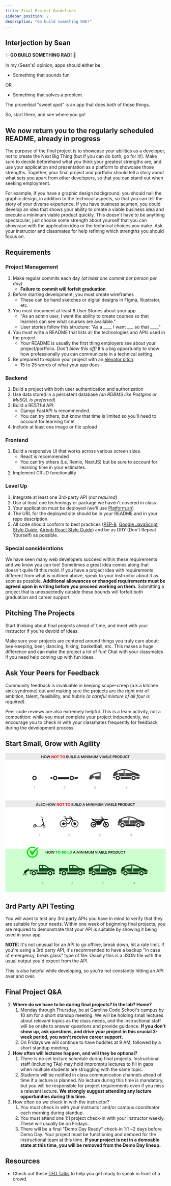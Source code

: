 ```yaml
---
title: Final Project Guidelines
sidebar_position: 2
description: "Go build something RAD!"
---
```


## Interjection by Sean

:sparkles: **GO BUILD SOMETHING RAD!** :rainbow:

In my (Sean's) opinion, apps should either be:

* Something that sounds fun

OR

* Something that solves a problem.

The proverbial "sweet spot" is an app that does _both_ of those things.

So, start there, and see where you go!

## We now return you to the regularly scheduled README, already in progress

The purpose of the final project is to showcase your abilities as a developer, not to create the Next Big Thing (but if you can do both, go for it!). Make sure to decide beforehand what you think your greatest strengths are, and use your application and presentation as a platform to showcase those strengths. Together, your final project and portfolio should tell a story about what sets you apart from other developers, so that you can stand out when seeking employment.

For example, if you have a graphic design background, you should nail the graphic design, in addition to the technical aspects, so that you can tell the story of your diverse experience. If you have business acumen, you could develop an idea that shows your ability to create a viable business idea and execute a minimum viable product quickly. This doesn't have to be anything spectacular, just choose some strength about yourself that you can showcase with the application idea or the technical choices you make. Ask your instructor and classmates for help refining which strengths you should focus on.

## Requirements

### Project Management

1. Make regular commits each day _(at least one commit per person per day)_
    * **Failure to commit will forfeit graduation**
2. Before starting development, you must create wireframes
    * These can be hand sketches or digital designs in Figma, Illustrator, etc.
3. You must document at least 8 User Stories about your app
    * "As an admin user, I want the ability to create courses so that learners can see what courses are available."
    * User stories follow this structure: "As a **\_\_\_\_** I want **\_\_\_** so that **\_\_\_\_**"
4. You must write a README that lists all the technologies and APIs used in the project.
    * Your README is usually the first thing employers see about your project/portfolio. _Don't blow this off!_ It's a big opportunity to show how professionally you can communicate in a technical setting.
5. Be prepared to explain your project with an [elevator pitch](https://www.universitylabpartners.org/blog/how-to-write-a-winning-elevator-pitch):
    * 15 to 25 words of what your app does

### Backend

1. Build a project with both user authentication and authorization
2. Use data stored in a persistent database _(an RDBMS like Postgres or MySQL is preferred)_
3. Build a RESTful API.
    * Django FastAPI is recommended.
    * You can try others, but know that time is limited so you'll need to account for learning time!
4. Include at least one image or file upload

### Frontend

1. Build a responsive UI that works across various screen sizes.
    * React is recommended
    * You can try others (i.e. Remix, NextJS) but be sure to account for learning time in your estimates.
2. Implement CRUD functionality

### Level Up

1. Integrate at least one 3rd-party API (_not required_)
2. Use at least one technology or package we haven't covered in class
3. Your application must be deployed (we'll use [Platform.sh](https://platform.sh))
4. The URL for the deployed site should be in your README and in your repo description
5. All code should conform to best practices ([PEP-8](https://peps.python.org/pep-0008/), [Google JavaScript Style Guide](https://google.github.io/styleguide/jsguide.html), [Airbnb React Style Guide](https://github.com/airbnb/javascript/tree/master/react)) and be as DRY (Don't Repeat Yourself) as possible.

### Special considerations

We have seen many web developers succeed within these requirements and we know you can too! Sometimes a great idea comes along that doesn't quite fit this mold. If you have a project idea with requirements different from what is outlined above, speak to your instructor about it as soon as possible. **Additional allowances or changed requirements must be agreed upon in writing before you proceed working on them.** Submitting a project that is unexpectedly outside these bounds will forfeit both graduation and career support.

## Pitching The Projects

Start thinking about final projects ahead of time, and meet with your instructor if you're devoid of ideas.

Make sure your projects are centered around things you truly care about; bee-keeping, beer, dancing, hiking, basketball, etc. This makes a huge difference and can make the project a lot of fun! Chat with your classmates if you need help coming up with fun ideas.

## Ask Your Peers for Feedback

Community feedback is invaluable in keeping scope-creep (a.k.a kitchen sink syndrome) out and making sure the projects are the right mix of ambition, talent, feasibility, and hubris _(a careful mixture of all four is required)_.

Peer code reviews are also extremely helpful. This is a team activity, not a competition: while you must complete your project indpendently, we encourage you to check in with your classmates frequently for feedback during the development process.

## Start Small, Grow with Agility

![How to build an MVP](./img/how-to-build-a-minimum-viable-product.png)

## 3rd Party API Testing

You will want to test any 3rd party APIs you have in mind to verify that they are suitable for your needs. Within one week of beginning final projects, you are required to demonstrate that your API is suitable by showing it being used in your app.

**NOTE:** It's not unusual for an API to go offline, break down, hit a rate limit.  If you're using a 3rd party API, it's recommended to have a backup "in case of emergency, break glass" type of file. Usually this is a JSON file with the usual output you'd expect from the API.

This is also helpful while developing, so you're not constantly hitting an API over and over.

## Final Project Q&A

1. **Where do we have to be during final projects? In the lab? Home?**
    1. Monday through Thursday, be at Carolina Code School's campus by 10 am for a short standup meeting. We will be holding small lectures about relevant topics as the class needs, and the instructional staff will be onsite to answer questions and provide guidance. **If you don't show up, ask questions, and drive your project in this crucial 3-week period, you won't receive career support.**
    2. On Fridays we will continue to have huddles at 9 AM, followed by a short standup meeting.
2. **How often will lectures happen, and will they be optional?**
    1. There is no set lecture schedule during final projects. Instructional staff (including TAs) may hold impromptu lectures to fill in gaps when multiple students are struggling with the same topic.
    2. Students will be notified in class communication channels ahead of time if a lecture is planned. No lecture during this time is mandatory, but you will be responsible for project requirements even if you miss a relevant lecture. **We strongly suggest attending any lecture opportunities during this time.**
3. How often do we check in with the instructor?
    1. You must check in with your instructor and/or campus coordinator each morning during standup.
    2. You must attend one 1:1 project check-in with your instructor weekly. These will usually be on Fridays.
    3. There will be a final "Demo Day Ready" check-in 1:1 ~2 days before Demo Day. Your project must be functioning and demoed for the instructional team at this time. **If your project is not in a demoable state at this time, you will be removed from the Demo Day lineup.**

## Resources

* Check out these [TED Talks](https://www.ted.com/playlists/226/before_public_speaking) to help you get ready to speak in front of a crowd.
